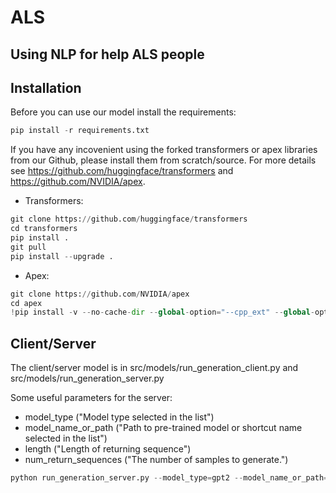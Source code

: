 # ALS
## Using NLP for help ALS people

## Installation
Before you can use our model install the requirements:
```python
pip install -r requirements.txt
```
If you have any incovenient using the forked transformers or apex libraries from our Github, please install them from scratch/source. For more details see https://github.com/huggingface/transformers and https://github.com/NVIDIA/apex.

* Transformers:
```python
git clone https://github.com/huggingface/transformers
cd transformers
pip install .
git pull
pip install --upgrade .
```

* Apex:
```python
git clone https://github.com/NVIDIA/apex
cd apex
!pip install -v --no-cache-dir --global-option="--cpp_ext" --global-option="--cuda_ext" ./
```

## Client/Server
The client/server model is in src/models/run_generation_client.py and src/models/run_generation_server.py

Some useful parameters for the server: 

* model_type ("Model type selected in the list")
* model_name_or_path ("Path to pre-trained model or shortcut name selected in the list")
* length ("Length of returning sequence")
* num_return_sequences ("The number of samples to generate.")

```python
python run_generation_server.py --model_type=gpt2 --model_name_or_path=gpt2 --length=10 --num_return_sequences=3
```
